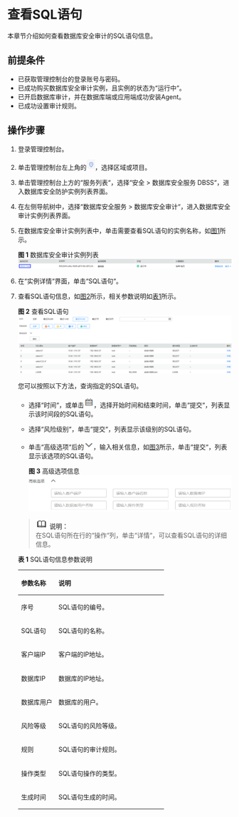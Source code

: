 # 查看SQL语句<a name="ZH-CN_TOPIC_0145057230"></a>

本章节介绍如何查看数据库安全审计的SQL语句信息。

## 前提条件<a name="section441811405410"></a>

-   已获取管理控制台的登录账号与密码。
-   已成功购买数据库安全审计实例，且实例的状态为“运行中“。
-   已开启数据库审计，并在数据库端或应用端成功安装Agent。
-   已成功设置审计规则。

## 操作步骤<a name="section16337113512514"></a>

1.  登录管理控制台。
2.  单击管理控制台左上角的![](figures/项目.png)，选择区域或项目。
3.  单击管理控制台上方的“服务列表“，选择“安全  \>  数据库安全服务 DBSS“，进入数据库安全防护实例列表界面。
4.  在左侧导航树中，选择“数据库安全服务  \>  数据库安全审计“，进入数据库安全审计实例列表界面。
5.  在数据库安全审计实例列表中，单击需要查看SQL语句的实例名称，如[图1](#fig99553501795)所示。

    **图 1**  数据库安全审计实例列表<a name="fig99553501795"></a>  
    ![](figures/数据库安全审计实例列表.png "数据库安全审计实例列表")

6.  在“实例详情“界面，单击“SQL语句“。
7.  查看SQL语句信息，如[图2](#fig1748292125513)所示，相关参数说明如[表1](#table4295843716304)所示。

    **图 2**  查看SQL语句<a name="fig1748292125513"></a>  
    ![](figures/查看SQL语句.png "查看SQL语句")

    您可以按照以下方法，查询指定的SQL语句。

    -   选择“时间“，或单击![](figures/日历-14.png)，选择开始时间和结束时间，单击“提交“，列表显示该时间段的SQL语句。
    -   选择“风险级别“，单击“提交“，列表显示该级别的SQL语句。
    -   单击“高级选项“后的![](figures/下拉.png)，输入相关信息，如[图3](#fig1208529493)所示，单击“提交“，列表显示该选项的SQL语句。

        **图 3**  高级选项信息<a name="fig1208529493"></a>  
        ![](figures/高级选项信息.png "高级选项信息")


    >![](public_sys-resources/icon-note.gif) **说明：**   
    >在SQL语句所在行的“操作“列，单击“详情“，可以查看SQL语句的详细信息。  

    **表 1**  SQL语句信息参数说明

    <a name="table4295843716304"></a>
    <table><thead align="left"><tr id="row4338993216304"><th class="cellrowborder" valign="top" width="25.61%" id="mcps1.2.3.1.1"><p id="p2492361616304"><a name="p2492361616304"></a><a name="p2492361616304"></a>参数名称</p>
    </th>
    <th class="cellrowborder" valign="top" width="74.39%" id="mcps1.2.3.1.2"><p id="p554697916304"><a name="p554697916304"></a><a name="p554697916304"></a>说明</p>
    </th>
    </tr>
    </thead>
    <tbody><tr id="row8736194992614"><td class="cellrowborder" valign="top" width="25.61%" headers="mcps1.2.3.1.1 "><p id="p27371849182610"><a name="p27371849182610"></a><a name="p27371849182610"></a>序号</p>
    </td>
    <td class="cellrowborder" valign="top" width="74.39%" headers="mcps1.2.3.1.2 "><p id="p673724912620"><a name="p673724912620"></a><a name="p673724912620"></a>SQL语句的编号。</p>
    </td>
    </tr>
    <tr id="row3896937416304"><td class="cellrowborder" valign="top" width="25.61%" headers="mcps1.2.3.1.1 "><p id="p240275716304"><a name="p240275716304"></a><a name="p240275716304"></a>SQL语句</p>
    </td>
    <td class="cellrowborder" valign="top" width="74.39%" headers="mcps1.2.3.1.2 "><p id="p6040559116304"><a name="p6040559116304"></a><a name="p6040559116304"></a>SQL语句的名称。</p>
    </td>
    </tr>
    <tr id="row38169719100"><td class="cellrowborder" valign="top" width="25.61%" headers="mcps1.2.3.1.1 "><p id="p11817178103"><a name="p11817178103"></a><a name="p11817178103"></a>客户端IP</p>
    </td>
    <td class="cellrowborder" valign="top" width="74.39%" headers="mcps1.2.3.1.2 "><p id="p781717151012"><a name="p781717151012"></a><a name="p781717151012"></a>客户端的IP地址。</p>
    </td>
    </tr>
    <tr id="row121453182104"><td class="cellrowborder" valign="top" width="25.61%" headers="mcps1.2.3.1.1 "><p id="p8145151818109"><a name="p8145151818109"></a><a name="p8145151818109"></a>数据库IP</p>
    </td>
    <td class="cellrowborder" valign="top" width="74.39%" headers="mcps1.2.3.1.2 "><p id="p21451918111019"><a name="p21451918111019"></a><a name="p21451918111019"></a>数据库的IP地址。</p>
    </td>
    </tr>
    <tr id="row1675442617106"><td class="cellrowborder" valign="top" width="25.61%" headers="mcps1.2.3.1.1 "><p id="p875482618104"><a name="p875482618104"></a><a name="p875482618104"></a>数据库用户</p>
    </td>
    <td class="cellrowborder" valign="top" width="74.39%" headers="mcps1.2.3.1.2 "><p id="p12754192617103"><a name="p12754192617103"></a><a name="p12754192617103"></a>数据库的用户。</p>
    </td>
    </tr>
    <tr id="row1332204111319"><td class="cellrowborder" valign="top" width="25.61%" headers="mcps1.2.3.1.1 "><p id="p33321041237"><a name="p33321041237"></a><a name="p33321041237"></a>风险等级</p>
    </td>
    <td class="cellrowborder" valign="top" width="74.39%" headers="mcps1.2.3.1.2 "><p id="p189761521111719"><a name="p189761521111719"></a><a name="p189761521111719"></a>SQL语句的风险等级。</p>
    </td>
    </tr>
    <tr id="row0860165713317"><td class="cellrowborder" valign="top" width="25.61%" headers="mcps1.2.3.1.1 "><p id="p12331342414"><a name="p12331342414"></a><a name="p12331342414"></a>规则</p>
    </td>
    <td class="cellrowborder" valign="top" width="74.39%" headers="mcps1.2.3.1.2 "><p id="p17861057634"><a name="p17861057634"></a><a name="p17861057634"></a>SQL语句的审计规则。</p>
    </td>
    </tr>
    <tr id="row1319658616304"><td class="cellrowborder" valign="top" width="25.61%" headers="mcps1.2.3.1.1 "><p id="p6229055916304"><a name="p6229055916304"></a><a name="p6229055916304"></a>操作类型</p>
    </td>
    <td class="cellrowborder" valign="top" width="74.39%" headers="mcps1.2.3.1.2 "><p id="p1237050416304"><a name="p1237050416304"></a><a name="p1237050416304"></a>SQL语句操作的类型。</p>
    </td>
    </tr>
    <tr id="row091816547102"><td class="cellrowborder" valign="top" width="25.61%" headers="mcps1.2.3.1.1 "><p id="p1918135431014"><a name="p1918135431014"></a><a name="p1918135431014"></a>生成时间</p>
    </td>
    <td class="cellrowborder" valign="top" width="74.39%" headers="mcps1.2.3.1.2 "><p id="p10918155441015"><a name="p10918155441015"></a><a name="p10918155441015"></a>SQL语句生成的时间。</p>
    </td>
    </tr>
    </tbody>
    </table>


